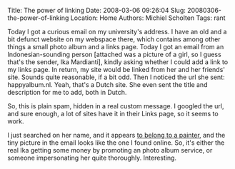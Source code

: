 Title: The power of linking
Date: 2008-03-06 09:26:04
Slug: 20080306-the-power-of-linking
Location: Home
Authors: Michiel Scholten
Tags: rant

<p>Today I got a curious email on my university's address. I have an old and a bit defunct website on my webspace there, which contains among other things a small photo album and a links page. Today I got an email from an Indonesian-sounding person [attached was a picture of a girl, so I guess that's the sender, Ika Mardianti], kindly asking whether I could add a link to my links page. In return, my site would be linked from her and her friends' site. Sounds quite reasonable, if a bit odd. Then I noticed the url she sent: happyalbum.nl. Yeah, that's a Dutch site. She even sent the title and description for me to add, both in Dutch.</p>

<p>So, this is plain spam, hidden in a real custom message. I googled the url, and sure enough, a lot of sites have it in their Links page, so it seems to work.</p>

<p>I just searched on her name, and it appears <a href="http://www.reservo-art.com/resources.php">to belong to a painter</a>, and the tiny picture in the email looks like the one I found online. So, it's either the real Ika getting some money by promoting an photo album service, or someone impersonating her quite thoroughly. Interesting.</p>